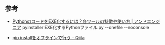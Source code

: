 ## 参考

- [PythonのコードをEXE化するには？各ツールの特徴や使い方 | アンドエンジニア](https://and-engineer.com/articles/ZDZ41BEAAH-qRRlT#heading2-2)
pyinstaller EXE化するPythonファイル.py --onefile --noconsole

- [pip installをオフラインで行う - Qiita](https://qiita.com/saten/items/d2ac85947583723246bf)